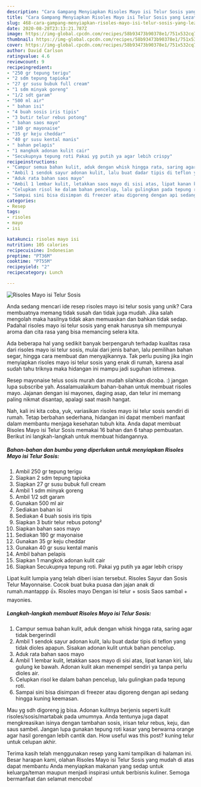 ```yaml
---
description: "Cara Gampang Menyiapkan Risoles Mayo isi Telur Sosis yang Lezat"
title: "Cara Gampang Menyiapkan Risoles Mayo isi Telur Sosis yang Lezat"
slug: 468-cara-gampang-menyiapkan-risoles-mayo-isi-telur-sosis-yang-lezat
date: 2020-08-28T23:13:21.787Z
image: https://img-global.cpcdn.com/recipes/58b93473b90378e1/751x532cq70/risoles-mayo-isi-telur-sosis-foto-resep-utama.jpg
thumbnail: https://img-global.cpcdn.com/recipes/58b93473b90378e1/751x532cq70/risoles-mayo-isi-telur-sosis-foto-resep-utama.jpg
cover: https://img-global.cpcdn.com/recipes/58b93473b90378e1/751x532cq70/risoles-mayo-isi-telur-sosis-foto-resep-utama.jpg
author: David Carlson
ratingvalue: 4.6
reviewcount: 9
recipeingredient:
- "250 gr tepung terigu"
- "2 sdm tepung tapioka"
- "27 gr susu bubuk full cream"
- "1 sdm minyak goreng"
- "1/2 sdt garam"
- "500 ml air"
- " bahan isi"
- "4 buah sosis iris tipis"
- "3 butir telur rebus potong"
- " bahan saos mayo"
- "180 gr mayonaise"
- "35 gr keju cheddar"
- "40 gr susu kental manis"
- " bahan pelapis"
- "1 mangkok adonan kulit cair"
- "Secukupnya tepung roti Pakai yg putih ya agar lebih crispy"
recipeinstructions:
- "Campur semua bahan kulit, aduk dengan whisk hingga rata, saring agar tidak bergerindil"
- "Ambil 1 sendok sayur adonan kulit, lalu buat dadar tipis di teflon yang tidak dioles apapun. Sisakan adonan kulit untuk bahan pencelup."
- "Aduk rata bahan saos mayo"
- "Ambil 1 lembar kulit, letakkan saos mayo di sisi atas, lipat kanan kiri, lalu gulung ke bawah. Adonan kulit akan menempel sendiri ya tanpa perlu dioles air."
- "Celupkan risol ke dalam bahan pencelup, lalu gulingkan pada tepung roti."
- "Sampai sini bisa disimpan di freezer atau digoreng dengan api sedang hingga kuning keemasan."
categories:
- Resep
tags:
- risoles
- mayo
- isi

katakunci: risoles mayo isi 
nutrition: 105 calories
recipecuisine: Indonesian
preptime: "PT36M"
cooktime: "PT55M"
recipeyield: "2"
recipecategory: Lunch

---
```



![Risoles Mayo isi Telur Sosis](https://img-global.cpcdn.com/recipes/58b93473b90378e1/751x532cq70/risoles-mayo-isi-telur-sosis-foto-resep-utama.jpg)

Anda sedang mencari ide resep risoles mayo isi telur sosis yang unik? Cara membuatnya memang tidak susah dan tidak juga mudah. Jika salah mengolah maka hasilnya tidak akan memuaskan dan bahkan tidak sedap. Padahal risoles mayo isi telur sosis yang enak harusnya sih mempunyai aroma dan cita rasa yang bisa memancing selera kita.

Ada beberapa hal yang sedikit banyak berpengaruh terhadap kualitas rasa dari risoles mayo isi telur sosis, mulai dari jenis bahan, lalu pemilihan bahan segar, hingga cara membuat dan menyajikannya. Tak perlu pusing jika ingin menyiapkan risoles mayo isi telur sosis yang enak di rumah, karena asal sudah tahu triknya maka hidangan ini mampu jadi suguhan istimewa.

Resep mayonaise telus sosis murah dan mudah silahkan dicoba. :) jangan lupa subscribe yah. Assalamualaikum bahan-bahan untuk membuat risoles mayo. Jajanan dengan isi mayones, daging asap, dan telur ini memang paling nikmat disantap, apalagi saat masih hangat.


Nah, kali ini kita coba, yuk, variasikan risoles mayo isi telur sosis sendiri di rumah. Tetap berbahan sederhana, hidangan ini dapat memberi manfaat dalam membantu menjaga kesehatan tubuh kita. Anda dapat membuat Risoles Mayo isi Telur Sosis memakai 16 bahan dan 6 tahap pembuatan. Berikut ini langkah-langkah untuk membuat hidangannya.

<!--inarticleads1-->

##### Bahan-bahan dan bumbu yang diperlukan untuk menyiapkan Risoles Mayo isi Telur Sosis:

1. Ambil 250 gr tepung terigu
1. Siapkan 2 sdm tepung tapioka
1. Siapkan 27 gr susu bubuk full cream
1. Ambil 1 sdm minyak goreng
1. Ambil 1/2 sdt garam
1. Gunakan 500 ml air
1. Sediakan  bahan isi
1. Sediakan 4 buah sosis iris tipis
1. Siapkan 3 butir telur rebus potong²
1. Siapkan  bahan saos mayo
1. Sediakan 180 gr mayonaise
1. Gunakan 35 gr keju cheddar
1. Gunakan 40 gr susu kental manis
1. Ambil  bahan pelapis
1. Siapkan 1 mangkok adonan kulit cair
1. Siapkan Secukupnya tepung roti. Pakai yg putih ya agar lebih crispy


Lipat kulit lumpia yang telah diberi isian tersebut. Risoles Sayur dan Sosis Telur Mayonnaise. Cocok buat buka puasa dan jajan anak di rumah.mantappp 👍. Risoles mayo Dengan isi telur + sosis Saos sambal + mayonies. 

<!--inarticleads2-->

##### Langkah-langkah membuat Risoles Mayo isi Telur Sosis:

1. Campur semua bahan kulit, aduk dengan whisk hingga rata, saring agar tidak bergerindil
1. Ambil 1 sendok sayur adonan kulit, lalu buat dadar tipis di teflon yang tidak dioles apapun. Sisakan adonan kulit untuk bahan pencelup.
1. Aduk rata bahan saos mayo
1. Ambil 1 lembar kulit, letakkan saos mayo di sisi atas, lipat kanan kiri, lalu gulung ke bawah. Adonan kulit akan menempel sendiri ya tanpa perlu dioles air.
1. Celupkan risol ke dalam bahan pencelup, lalu gulingkan pada tepung roti.
1. Sampai sini bisa disimpan di freezer atau digoreng dengan api sedang hingga kuning keemasan.


Mau yg sdh digoreng jg bisa. Adonan kulitnya berjenis seperti kulit risoles/sosis/martabak pada umumnya. Anda tentunya juga dapat mengkreasikan isinya dengan tambahan sosis, irisan telur rebus, keju, dan saus sambel. Jangan lupa gunakan tepung roti kasar yang berwarna orange agar hasil gorengan lebih cantik dan. How useful was this post? kuning telur untuk celupan akhir. 

Terima kasih telah menggunakan resep yang kami tampilkan di halaman ini. Besar harapan kami, olahan Risoles Mayo isi Telur Sosis yang mudah di atas dapat membantu Anda menyiapkan makanan yang sedap untuk keluarga/teman maupun menjadi inspirasi untuk berbisnis kuliner. Semoga bermanfaat dan selamat mencoba!
